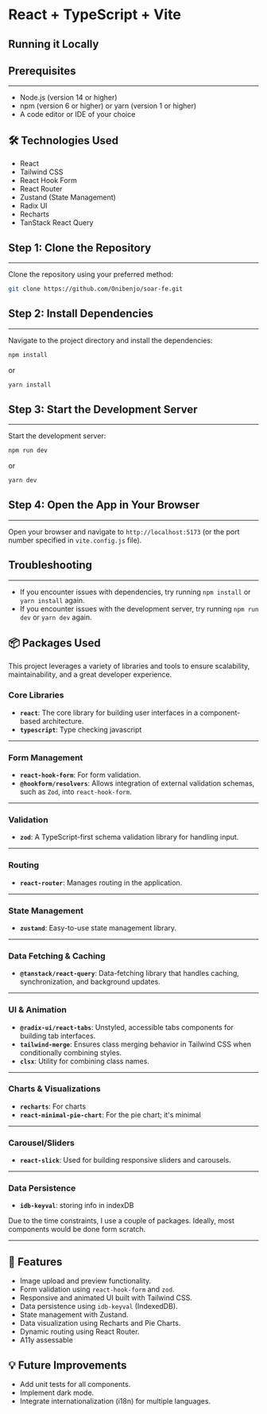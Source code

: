# React + TypeScript + Vite

## Running it Locally

## Prerequisites
---------------

* Node.js (version 14 or higher)
* npm (version 6 or higher) or yarn (version 1 or higher)
* A code editor or IDE of your choice

## 🛠️ Technologies Used

- React
- Tailwind CSS
- React Hook Form
- React Router
- Zustand (State Management)
- Radix UI
- Recharts
- TanStack React Query


## Step 1: Clone the Repository
-----------------------------

Clone the repository using your preferred method:
```bash
git clone https://github.com/Onibenjo/soar-fe.git
```

## Step 2: Install Dependencies
-----------------------------

Navigate to the project directory and install the dependencies:
```bash
npm install
```
or
```bash
yarn install
```

## Step 3: Start the Development Server
--------------------------------------

Start the development server:
```bash
npm run dev
```
or
```bash
yarn dev
```

## Step 4: Open the App in Your Browser
--------------------------------------

Open your browser and navigate to `http://localhost:5173` (or the port number specified in `vite.config.js` file).

## Troubleshooting
-----------------

* If you encounter issues with dependencies, try running `npm install` or `yarn install` again.
* If you encounter issues with the development server, try running `npm run dev` or `yarn dev` again.


## 📦 Packages Used

This project leverages a variety of libraries and tools to ensure scalability, maintainability, and a great developer experience.

### **Core Libraries**
- **`react`**: The core library for building user interfaces in a component-based architecture.
- **`typescript`**: Type checking javascript

---

### **Form Management**
- **`react-hook-form`**: For form validation.
- **`@hookform/resolvers`**: Allows integration of external validation schemas, such as `Zod`, into `react-hook-form`.

---

### **Validation**
- **`zod`**: A TypeScript-first schema validation library for handling input.

---

### **Routing**
- **`react-router`**: Manages routing in the application.

---

### **State Management**
- **`zustand`**: Easy-to-use state management library.

---

### **Data Fetching & Caching**
- **`@tanstack/react-query`**: Data-fetching library that handles caching, synchronization, and background updates.

---

### **UI & Animation**
- **`@radix-ui/react-tabs`**: Unstyled, accessible tabs components for building tab interfaces.
- **`tailwind-merge`**: Ensures class merging behavior in Tailwind CSS when conditionally combining styles.
- **`clsx`**: Utility for combining class names.

---

### **Charts & Visualizations**
- **`recharts`**: For charts
- **`react-minimal-pie-chart`**: For the pie chart; it's minimal

---

### **Carousel/Sliders**
- **`react-slick`**: Used for building responsive sliders and carousels.

---

### **Data Persistence**
- **`idb-keyval`**: storing info in indexDB

Due to the time constraints, I use a couple of packages. Ideally, most components would be done form scratch.



---

## 🚀 Features

- Image upload and preview functionality.
- Form validation using `react-hook-form` and `zod`.
- Responsive and animated UI built with Tailwind CSS.
- Data persistence using `idb-keyval` (IndexedDB).
- State management with Zustand.
- Data visualization using Recharts and Pie Charts.
- Dynamic routing using React Router.
- A11y assessable


## 💡 Future Improvements

- Add unit tests for all components.
- Implement dark mode.
- Integrate internationalization (i18n) for multiple languages.
